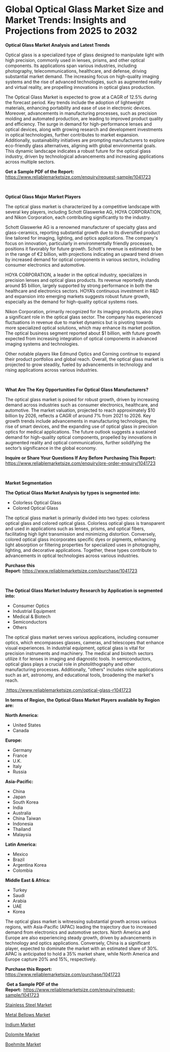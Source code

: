 <p><h1>Global Optical Glass Market Size and Market Trends: Insights and Projections from 2025 to 2032</h1></p><p><strong>Optical Glass Market Analysis and Latest Trends</strong></p>
<p><p>Optical glass is a specialized type of glass designed to manipulate light with high precision, commonly used in lenses, prisms, and other optical components. Its applications span various industries, including photography, telecommunications, healthcare, and defense, driving substantial market demand. The increasing focus on high-quality imaging systems and the rise of advanced technologies, such as augmented reality and virtual reality, are propelling innovations in optical glass production.</p><p>The Optical Glass Market is expected to grow at a CAGR of 12.5% during the forecast period. Key trends include the adoption of lightweight materials, enhancing portability and ease of use in electronic devices. Moreover, advancements in manufacturing processes, such as precision molding and automated production, are leading to improved product quality and efficiency. The surge in demand for high-performance lenses and optical devices, along with growing research and development investments in optical technologies, further contributes to market expansion. Additionally, sustainability initiatives are prompting manufacturers to explore eco-friendly glass alternatives, aligning with global environmental goals. This dynamic landscape indicates a robust future for the optical glass industry, driven by technological advancements and increasing applications across multiple sectors.</p></p>
<p><strong>Get a Sample PDF of the Report:&nbsp;</strong> <a href="https://www.reliablemarketsize.com/enquiry/request-sample/1041723?utm_campaign=1898&utm_medium=2&utm_source=Github&utm_content=ia&utm_term=02042025&utm_id=optical-glass">https://www.reliablemarketsize.com/enquiry/request-sample/1041723</a></p>
<p>&nbsp;</p>
<p><strong>Optical Glass Major Market Players</strong></p>
<p><p>The optical glass market is characterized by a competitive landscape with several key players, including Schott Glaswerke AG, HOYA CORPORATION, and Nikon Corporation, each contributing significantly to the industry.</p><p>Schott Glaswerke AG is a renowned manufacturer of specialty glass and glass-ceramics, reporting substantial growth due to its diversified product line tailored for imaging, lighting, and optics applications. The company's focus on innovation, particularly in environmentally friendly processes, positions it favorably for future growth. Schott's revenue is estimated to be in the range of €2 billion, with projections indicating an upward trend driven by increased demand for optical components in various sectors, including consumer electronics and automotive.</p><p>HOYA CORPORATION, a leader in the optical industry, specializes in precision lenses and optical glass products. Its revenue reportedly stands around $5 billion, largely supported by strong performance in both the healthcare and electronics sectors. HOYA’s continuous investment in R&D and expansion into emerging markets suggests robust future growth, especially as the demand for high-quality optical systems rises.</p><p>Nikon Corporation, primarily recognized for its imaging products, also plays a significant role in the optical glass sector. The company has experienced fluctuations in revenue due to market dynamics but is pivoting towards more specialized optical solutions, which may enhance its market position. The optical business segment reported about $1 billion, with future growth expected from increasing integration of optical components in advanced imaging systems and technologies.</p><p>Other notable players like Edmund Optics and Corning continue to expand their product portfolios and global reach. Overall, the optical glass market is projected to grow steadily, fueled by advancements in technology and rising applications across various industries.</p></p>
<p>&nbsp;</p>
<p><strong>What Are The Key Opportunities For Optical Glass Manufacturers?</strong></p>
<p><p>The optical glass market is poised for robust growth, driven by increasing demand across industries such as consumer electronics, healthcare, and automotive. The market valuation, projected to reach approximately $10 billion by 2026, reflects a CAGR of around 7% from 2021 to 2026. Key growth trends include advancements in manufacturing technologies, the rise of smart devices, and the expanding use of optical glass in precision optics for medical applications. The future outlook suggests a sustained demand for high-quality optical components, propelled by innovations in augmented reality and optical communications, further solidifying the sector’s significance in the global economy.</p></p>
<p><strong>Inquire or Share Your Questions If Any Before Purchasing This Report:</strong> <a href="https://www.reliablemarketsize.com/enquiry/pre-order-enquiry/1041723?utm_campaign=1898&utm_medium=2&utm_source=Github&utm_content=ia&utm_term=02042025&utm_id=optical-glass">https://www.reliablemarketsize.com/enquiry/pre-order-enquiry/1041723</a></p>
<p>&nbsp;</p>
<p><strong>Market Segmentation</strong></p>
<p><strong>The Optical Glass Market Analysis by types is segmented into:</strong></p>
<p><ul><li>Colorless Optical Glass</li><li>Colored Optical Glass</li></ul></p>
<p><p>The optical glass market is primarily divided into two types: colorless optical glass and colored optical glass. Colorless optical glass is transparent and used in applications such as lenses, prisms, and optical fibers, facilitating high light transmission and minimizing distortion. Conversely, colored optical glass incorporates specific dyes or pigments, enhancing light absorption or filtering properties for specialized uses in photography, lighting, and decorative applications. Together, these types contribute to advancements in optical technologies across various industries.</p></p>
<p><strong>Purchase this Report:&nbsp;</strong><a href="https://www.reliablemarketsize.com/purchase/1041723?utm_campaign=1898&utm_medium=2&utm_source=Github&utm_content=ia&utm_term=02042025&utm_id=optical-glass">https://www.reliablemarketsize.com/purchase/1041723</a></p>
<p>&nbsp;</p>
<p><strong>The Optical Glass Market Industry Research by Application is segmented into:</strong></p>
<p><ul><li>Consumer Optics</li><li>Industrial Equipment</li><li>Medical & Biotech</li><li>Semiconductors</li><li>Others</li></ul></p>
<p><p>The optical glass market serves various applications, including consumer optics, which encompasses glasses, cameras, and telescopes that enhance visual experiences. In industrial equipment, optical glass is vital for precision instruments and machinery. The medical and biotech sectors utilize it for lenses in imaging and diagnostic tools. In semiconductors, optical glass plays a crucial role in photolithography and other manufacturing processes. Additionally, "others" includes niche applications such as art, astronomy, and educational tools, broadening the market's reach.</p></p>
<p><a href="https://www.reliablemarketsize.com/optical-glass-r1041723?utm_campaign=1898&utm_medium=2&utm_source=Github&utm_content=ia&utm_term=02042025&utm_id=optical-glass">&nbsp;https://www.reliablemarketsize.com/optical-glass-r1041723</a></p>
<p><strong>In terms of Region, the Optical Glass Market Players available by Region are:</strong></p>
<p>
    <p> <strong> North America: </strong>
        <ul>
            <li>United States</li>
            <li>Canada</li>
        </ul>
        </p> 
    <p> <strong> Europe: </strong>
        <ul>
            <li>Germany</li>
            <li>France</li>
            <li>U.K.</li>
            <li>Italy</li>
            <li>Russia</li>
        </ul>
        </p> 
    <p> <strong> Asia-Pacific: </strong>
        <ul>
            <li>China</li>
            <li>Japan</li>
            <li>South Korea</li>
            <li>India</li>
            <li>Australia</li>
            <li>China Taiwan</li>
            <li>Indonesia</li>
            <li>Thailand</li>
            <li>Malaysia</li>
        </ul>
        </p> 
    <p> <strong> Latin America: </strong>
        <ul>
            <li>Mexico</li>
            <li>Brazil</li>
            <li>Argentina Korea</li>
            <li>Colombia</li>
        </ul>
        </p> 
    <p> <strong> Middle East & Africa: </strong>
        <ul>
            <li>Turkey</li>
            <li>Saudi</li>
            <li>Arabia</li>
            <li>UAE</li>
            <li>Korea</li>
        </ul>
    </p>
    </p>
<p><p>The optical glass market is witnessing substantial growth across various regions, with Asia-Pacific (APAC) leading the trajectory due to increased demand from electronics and automotive sectors. North America and Europe are also experiencing steady growth, driven by advancements in technology and optics applications. Conversely, China is a significant player, expected to dominate the market with an estimated share of 30%. APAC is anticipated to hold a 35% market share, while North America and Europe capture 20% and 15%, respectively.</p></p>
<p><strong>Purchase this Report: </strong><a href="https://www.reliablemarketsize.com/purchase/1041723?utm_campaign=1898&utm_medium=2&utm_source=Github&utm_content=ia&utm_term=02042025&utm_id=optical-glass">https://www.reliablemarketsize.com/purchase/1041723</a></p>
<p>&nbsp;<strong>Get a Sample PDF of the Report:&nbsp;&nbsp;</strong><a href="https://www.reliablemarketsize.com/enquiry/request-sample/1041723?utm_campaign=1898&utm_medium=2&utm_source=Github&utm_content=ia&utm_term=02042025&utm_id=optical-glass">https://www.reliablemarketsize.com/enquiry/request-sample/1041723</a></p>
<p><strong></strong></p>
<p><p><a href="https://github.com/perbetpereir/Market-Research-Report-List-1/blob/main/stainless-steel-market.md?utm_campaign=1898&utm_medium=2&utm_source=Github&utm_content=ia&utm_term=02042025&utm_id=optical-glass">Stainless Steel Market</a></p><p><a href="https://github.com/ziringebrur1/Market-Research-Report-List-1/blob/main/metal-bellows-market.md?utm_campaign=1898&utm_medium=2&utm_source=Github&utm_content=ia&utm_term=02042025&utm_id=optical-glass">Metal Bellows Market</a></p><p><a href="https://github.com/rafiishibu00/Market-Research-Report-List-1/blob/main/indium-market.md?utm_campaign=1898&utm_medium=2&utm_source=Github&utm_content=ia&utm_term=02042025&utm_id=optical-glass">Indium Market</a></p><p><a href="https://github.com/paulierasho/Market-Research-Report-List-1/blob/main/dolomite-market.md?utm_campaign=1898&utm_medium=2&utm_source=Github&utm_content=ia&utm_term=02042025&utm_id=optical-glass">Dolomite Market</a></p><p><a href="https://github.com/pelegeazlie5/Market-Research-Report-List-1/blob/main/boehmite-market.md?utm_campaign=1898&utm_medium=2&utm_source=Github&utm_content=ia&utm_term=02042025&utm_id=optical-glass">Boehmite Market</a></p></p>
